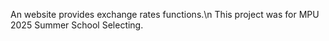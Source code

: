 An website provides exchange rates functions.\n
This project was for MPU 2025 Summer School Selecting.
